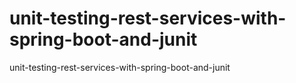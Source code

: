 # unit-testing-rest-services-with-spring-boot-and-junit
unit-testing-rest-services-with-spring-boot-and-junit
